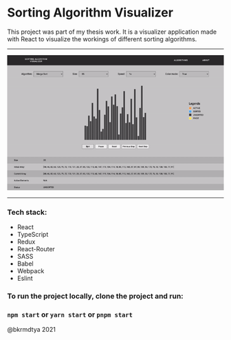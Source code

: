 # Sorting Algorithm Visualizer

This project was part of my thesis work. It is a visualizer application made with React to visualize the workings of different sorting algorithms.

---

<img src="./docs/visualization.gif"/>

---

### Tech stack:
- React 
- TypeScript 
- Redux 
- React-Router 
- SASS 
- Babel 
- Webpack 
- Eslint

### To run the project locally, clone the project and run:

### `npm start` or `yarn start` or `pnpm start`


@bkrmdtya 2021